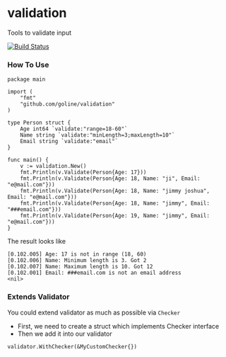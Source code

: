 # validation
Tools to validate input

[![Build Status](https://api.travis-ci.org/goline/validation.svg)](https://travis-ci.org/goline/validation)

### How To Use
```
package main

import (
	"fmt"
	"github.com/goline/validation"
)

type Person struct {
	Age int64 `validate:"range=18-60"`
	Name string `validate:"minLength=3;maxLength=10"`
	Email string `validate:"email"`
}

func main() {
	v := validation.New()
	fmt.Println(v.Validate(Person{Age: 17}))
	fmt.Println(v.Validate(Person{Age: 18, Name: "ji", Email: "e@mail.com"}))
	fmt.Println(v.Validate(Person{Age: 18, Name: "jimmy joshua", Email: "e@mail.com"}))
	fmt.Println(v.Validate(Person{Age: 18, Name: "jimmy", Email: "###email.com"}))
	fmt.Println(v.Validate(Person{Age: 19, Name: "jimmy", Email: "e@mail.com"}))
}
```

The result looks like
```
[0.102.005] Age: 17 is not in range (18, 60)
[0.102.006] Name: Minimum length is 3. Got 2
[0.102.007] Name: Maximum length is 10. Got 12
[0.102.001] Email: ###email.com is not an email address
<nil>
```

### Extends Validator

You could extend validator as much as possible via `Checker`

- First, we need to create a struct which implements Checker interface
- Then we add it into our validator

```
validator.WithChecker(&MyCustomChecker{})
```